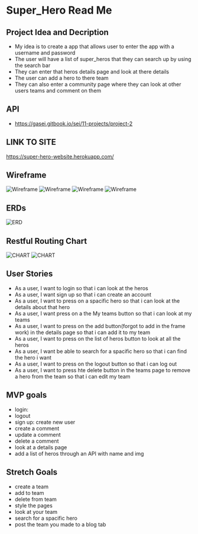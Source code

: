 # Super_Hero Read Me
## Project Idea and Decription
- My idea is to create a app that allows user to enter the app with a username and password 
- The user will have a list of super_heros that they can search up by using the search bar 
- They can enter that heros details page and look at there details
- The user can add a hero to there team 
- They can also enter a community page where they can look at other users teams and comment on them

## API
- https://gasei.gitbook.io/sei/11-projects/project-2 

## LINK TO SITE 
https://super-hero-website.herokuapp.com/




## Wireframe
![Wireframe](img/wireframesFrontPage.png)
![Wireframe](img/wireframeList.png)
![Wireframe](img/wireframesTeams.png)
![Wireframe](img/wireframesDetails.png)

## ERDs
![ERD](img/erd.png)

## Restful Routing Chart
![CHART](img/Capture.PNG)
![CHART](img/Capture1.PNG)

## User Stories
- As a user, I want to login so that i can look at the heros
- As a user, I want sign up so that i can create an account
- As a user, I want to press on a spacific hero so that i can look at the details about that hero
- As a user, I want press on a the My teams button so that i can look at my teams 
- As a user, I want to press on the add button(forgot to add in the frame work) in the details page so that i can add it to my team
- As a user, I want to press on the list of heros button to look at all the heros 
- As a user, I want be able to search for a spacific hero so that i can find the hero i want
- As a user, I want to press on the logout button so that i can log out
- As a user, I want to press hte delete button in the teams page to remove a hero from the team so that i can edit my team

## MVP goals
- login: 
- logout
- sign up: create new user 
- create a comment
- update a comment  
- delete a comment 
- look at a details page
- add a list of heros through an API with name and img


## Stretch Goals
- create a team
- add to team
- delete from team 
- style the pages
- look at your team 
- search for a spacific hero 
- post the team you made to a blog tab






